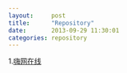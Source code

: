 ```yaml
---
layout:     post
title:      "Repository"
date:       2013-09-29 11:30:01
categories: repository
---
```


1.[嗨网在线]

[嗨网在线]:http://higrid.net